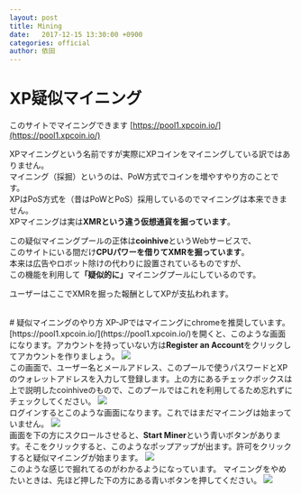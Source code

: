 ```yaml
---
layout: post
title: Mining
date:   2017-12-15 13:30:00 +0900
categories: official
author: 依田
---
```


# XP疑似マイニング  
このサイトでマイニングできます [https://pool1.xpcoin.io/](https://pool1.xpcoin.io/)  

XPマイニングという名前ですが実際にXPコインをマイニングしている訳ではありません。  
マイニング（採掘）というのは、PoW方式でコインを増やすやり方のことです。  
XPはPoS方式を（昔はPoWとPoS）採用しているのでマイニングは本来できません。  
XPマイニングは実は<strong>XMRという違う仮想通貨を掘っています</strong>。  

この疑似マイニングプールの正体は<strong>coinhive</strong>というWebサービスで、  
このサイトにいる間だけ<strong>CPUパワーを借りてXMRを掘っています</strong>。  
本来は広告やロボット除けの代わりに設置されているものですが、  
この機能を利用して<strong>「疑似的に」</strong>マイニングプールにしているのです。  

ユーザーはここでXMRを掘った報酬としてXPが支払われます。  

<br>
# 疑似マイニングのやり方  
XP-JPではマイニングにchromeを推奨しています。  
[https://pool1.xpcoin.io/](https://pool1.xpcoin.io/)を開くと、このような画面になります。アカウントを持っていない方は<strong>Register an Account</strong>をクリックしてアカウントを作りましょう。

<img src="{{site.baseurl}}/images/mining/xp_pool_login.jpg">  

<br>
この画面で、ユーザー名とメールアドレス、このプールで使うパスワードとXPのウォレットアドレスを入力して登録します。上の方にあるチェックボックスは上で説明したcoinhiveのもので、このプールではこれを利用してるため忘れずにチェックしてください。  

<img src="{{site.baseurl}}/images/mining/xp_pool_signup.jpg">  

<br>
ログインするとこのような画面になります。これではまだマイニングは始まっていません。  

<img src="{{site.baseurl}}/images/mining/xp_pool_dashboard.jpg">  

<br>
画面を下の方にスクロールさせると、<strong>Start Miner</strong>という青いボタンがあります。そこをクリックすると、このようなポップアップが出ます。許可をクリックすると疑似マイニングが始まります。

<img src="{{site.baseurl}}/images/mining/xp_pool_popup.jpg">  

<br>
このような感じで掘れてるのがわかるようになっています。
マイニングをやめたいときは、先ほど押した下の方にある青いボタンを押してください。  

<img src="{{site.baseurl}}/images/mining/xp_pool_hash.jpg">  

